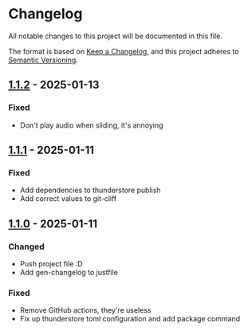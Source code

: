 # Changelog

All notable changes to this project will be documented in this file.

The format is based on [Keep a Changelog](https://keepachangelog.com/en/1.0.0/),
and this project adheres to [Semantic Versioning](https://semver.org/spec/v2.0.0.html).

## [1.1.2] - 2025-01-13

### Fixed

- Don't play audio when sliding, it's annoying

## [1.1.1] - 2025-01-11

### Fixed

- Add dependencies to thunderstore publish
- Add correct values to git-cliff

## [1.1.0] - 2025-01-11

### Changed

- Push project file :D
- Add gen-changelog to justfile

### Fixed

- Remove GitHub actions, they're useless
- Fix up thunderstore toml configuration and add package command

[1.1.2]: https://github.com/bananasov/StraftatNoSlideTimer/compare/1.1.1..1.1.2
[1.1.1]: https://github.com/bananasov/StraftatNoSlideTimer/compare/1.1.0..1.1.1
[1.1.0]: https://github.com/bananasov/StraftatNoSlideTimer/compare/1.0.0..1.1.0

<!-- generated by git-cliff -->
